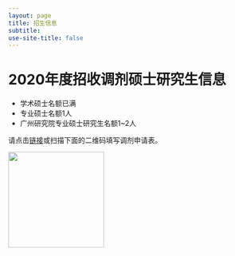 ```yaml
---
layout: page
title: 招生信息
subtitle: 
use-site-title: false
---
```


# 2020年度招收调剂硕士研究生信息

- 学术硕士名额已满
- 专业硕士名额1人
- 广州研究院专业硕士研究生名额1~2人

请点击[链接](https://forms.office.com/Pages/ResponsePage.aspx?id=DQSIkWdsW0yxEjajBLZtrQAAAAAAAAAAAAN__qywqz5UOTVBNTVRN0g5SzJYUVFMNFBLRUFBSTBQVy4u)或扫描下面的二维码填写调剂申请表。

<img class="center" src="{{ '/misc/graduates-apply.png' | absolute_url }}" width="192" />
